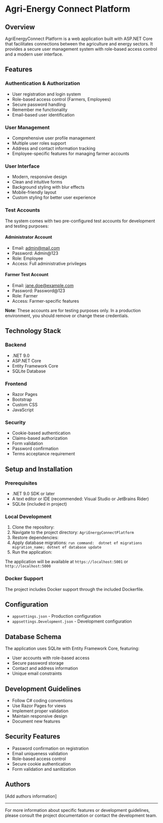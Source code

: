 # Agri-Energy Connect Platform

## Overview
AgriEnergyConnect Platform is a web application built with ASP.NET Core that facilitates connections between the agriculture and energy sectors. It provides a secure user management system with role-based access control and a modern user interface.

## Features

### Authentication & Authorization
- User registration and login system
- Role-based access control (Farmers, Employees)
- Secure password handling
- Remember me functionality
- Email-based user identification

### User Management
- Comprehensive user profile management
- Multiple user roles support
- Address and contact information tracking
- Employee-specific features for managing farmer accounts

### User Interface
- Modern, responsive design
- Clean and intuitive forms
- Background styling with blur effects
- Mobile-friendly layout
- Custom styling for better user experience

### Test Accounts
The system comes with two pre-configured test accounts for development and testing purposes:

#### Administrator Account
- Email: admin@mail.com
- Password: Admin@123
- Role: Employee
- Access: Full administrative privileges

#### Farmer Test Account
- Email: jane.doe@example.com
- Password: Password@123
- Role: Farmer
- Access: Farmer-specific features

**Note**: These accounts are for testing purposes only. In a production environment, you should remove or change these credentials.

## Technology Stack

### Backend
- .NET 9.0
- ASP.NET Core
- Entity Framework Core
- SQLite Database

### Frontend
- Razor Pages
- Bootstrap
- Custom CSS
- JavaScript

### Security
- Cookie-based authentication
- Claims-based authorization
- Form validation
- Password confirmation
- Terms acceptance requirement


## Setup and Installation

### Prerequisites
- .NET 9.0 SDK or later
- A text editor or IDE (recommended: Visual Studio or JetBrains Rider)
- SQLite (included in project)

### Local Development
1. Clone the repository: 
2. Navigate to the project directory: `AgriEnergyConnectPlatform`
3. Restore dependencies: 
4. Apply database migrations: ```run command: 
    dotnet ef migrations migration_name;
    dotnet ef database update   
       ```
5. Run the application:


The application will be available at `https://localhost:5001` or `http://localhost:5000`

### Docker Support
The project includes Docker support through the included Dockerfile.

## Configuration
- `appsettings.json` - Production configuration
- `appsettings.Development.json` - Development configuration

## Database Schema
The application uses SQLite with Entity Framework Core, featuring:
- User accounts with role-based access
- Secure password storage
- Contact and address information
- Unique email constraints

## Development Guidelines
- Follow C# coding conventions
- Use Razor Pages for views
- Implement proper validation
- Maintain responsive design
- Document new features

## Security Features
- Password confirmation on registration
- Email uniqueness validation
- Role-based access control
- Secure cookie authentication
- Form validation and sanitization

## Authors
[Add authors information]

---
For more information about specific features or development guidelines, please consult the project documentation or contact the development team.